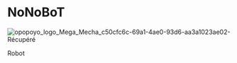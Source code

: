 # NoNoBoT
![opopoyo_logo_Mega_Mecha_c50cfc6c-69a1-4ae0-93d6-aa3a1023ae02-Récupéré](https://github.com/user-attachments/assets/a89887c6-dc78-4a9e-aaee-529d69285928)

Robot
